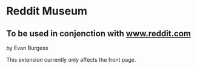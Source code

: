 Reddit Museum
=============

To be used in conjenction with www.reddit.com
---------------------------------------------

by Evan Burgess



This extension currently only affects the front page.